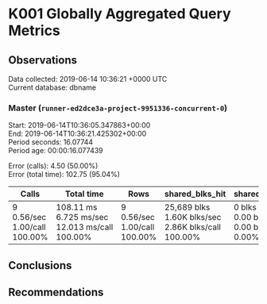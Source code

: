 # K001 Globally Aggregated Query Metrics

## Observations ##
Data collected: 2019-06-14 10:36:21 +0000 UTC  
Current database: dbname  



### Master (`runner-ed2dce3a-project-9951336-concurrent-0`) ###
Start: 2019-06-14T10:36:05.347863+00:00  
End: 2019-06-14T10:36:21.425302+00:00  
Period seconds: 16.07744  
Period age: 00:00:16.077439  

Error (calls): 4.50 (50.00%)  
Error (total time): 102.75 (95.04%)

| Calls | Total&nbsp;time | Rows | shared_blks_hit | shared_blks_read | shared_blks_dirtied | shared_blks_written | blk_read_time | blk_write_time | kcache_reads | kcache_writes | kcache_user_time_ms | kcache_system_time |
|-------|------------|------|-----------------|------------------|---------------------|---------------------|---------------|----------------|--------------|---------------|---------------------|--------------------|
|9<br/>0.56/sec<br/>1.00/call<br/>100.00% |108.11&nbsp;ms<br/>6.725&nbsp;ms/sec<br/>12.013&nbsp;ms/call<br/>100.00% |9<br/>0.56/sec<br/>1.00/call<br/>100.00% |25,689&nbsp;blks<br/>1.60K&nbsp;blks/sec<br/>2.86K&nbsp;blks/call<br/>100.00% |0&nbsp;blks<br/>0.00&nbsp;blks/sec<br/>0.00&nbsp;blks/call<br/>0.00% |0&nbsp;blks<br/>0.00&nbsp;blks/sec<br/>0.00&nbsp;blks/call<br/>0.00% |0&nbsp;blks<br/>0.00&nbsp;blks/sec<br/>0.00&nbsp;blks/call<br/>0.00% |0.00&nbsp;ms<br/>0.000&nbsp;ms/sec<br/>0.000&nbsp;ms/call<br/>0.00% |0.00&nbsp;ms<br/>0.000&nbsp;ms/sec<br/>0.000&nbsp;ms/call<br/>0.00% |0.00&nbsp;bytes<br/>0.00&nbsp;bytes/sec<br/>0.00&nbsp;bytes/call<br/>0.00% |0.00&nbsp;bytes<br/>0.00&nbsp;bytes/sec<br/>0.00&nbsp;bytes/call<br/>0.00% |0.00&nbsp;ms<br/>0.000&nbsp;ms/sec<br/>0.000&nbsp;ms/call<br/>0.00% |0.00&nbsp;ms<br/>0.000&nbsp;ms/sec<br/>0.000&nbsp;ms/call<br/>0.00%|





## Conclusions ##


## Recommendations ##

